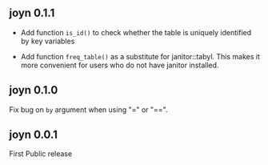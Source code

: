 ## joyn 0.1.1

* Add function `is_id()` to check whether the table is uniquely identified by 
key variables

* Add function `freq_table()` as a substitute for janitor::tabyl. This makes it 
more convenient for users who do not have janitor installed. 

## joyn 0.1.0

Fix bug on `by` argument when using "=" or "==". 

## joyn 0.0.1
First Public release
